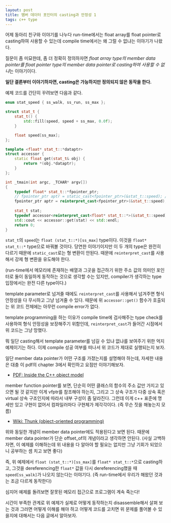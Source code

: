 ```yaml
---
layout: post
title: 멤버 데이터 포인터의 casting과 안정성 1
tags: c++ type
---
```


어제 동아리 친구와 이야기를 나누다 run-time에서는 float array를 float pointer로 casting하여 사용할 수 있는데 compile time에서는 왜 그럴 수 없냐는 이야기가 나왔다.

질문이 좀 미묘한데, 좀 더 정확히 정의하자면 *float array type의 member data pointer를 float pointer type의 member data pointer로 casting하여 사용할 수 없냐*는 이야기이다.

**일단 결론부터 이야기하자면, casting은 가능하지만 정의되지 않은 동작을 한다.**

예제 코드를 간단히 꾸려보면 다음과 같다.

```cpp
enum stat_speed { ss_walk, ss_run, ss_max };

struct stat_t {
    stat_t() {
        std::fill(speed, speed + ss_max, 0.0f);
    }

    float speed[ss_max];
};

template <float* stat_t::*dataptr>
struct accessor {
    static float get(stat_t& obj) {
        return *(obj.*dataptr);
    }
};

int _tmain(int argc, _TCHAR* argv[])
{
    typedef float* stat_t::*fpointer_ptr;
    // fpointer_ptr aptr = static_cast<fpointer_ptr>(&stat_t::speed); // cannot convert
    fpointer_ptr aptr = reinterpret_cast<fpointer_ptr>(&stat_t::speed);
    
    stat_t stat;
    typedef accessor<reinterpret_cast<float* stat_t::*>(&stat_t::speed)> accessor;
    std::cout << accessor::get(stat) << std::endl;
    return 0;
}
```

`stat_t`의 `speed`는 `float (stat_t::*)[ss_max]` type이다. 이것을 `float* stat_t::*` type으로 바꿔볼 것이다. 당연한 이야기이지만 이 두 개의 type은 완전히 다르기 때문에 `static_cast`로는 형 변환이 안된다. 때문에 `reinterpret_cast`를 사용해서 강제 형 변환을 유도해야 한다.

(run-time에서 메모리에 존재하는 배열과 그곳을 접근하기 위한 주소 값의 의미인 포인터로 둘이 동일하게 동작하는 것으로 생각할 수는 있지만, compiler가 생각하는 type 입장에서는 완전 다른 type이다.)

template parameter로 넘겨줄 때에도 `reinterpret_cast`를 사용해서 넘겨주면 형식 안정성을 다 무시하고 그냥 넘겨줄 수 있다. 때문에 위 `accessor::get()` 함수가 호출되는 위 코드 전체에는 아무런 compile error가 없다.

template programming을 하는 이유가 compile time에 검사해주는 type check를 사용하여 형식 안정성을 보장해주기 위함인데, `reinterpret_cast`가 들어간 시점에서 위 코드는 그냥 망했다.

뭐 일단 casting해서 template parameter를 넘길 수 있냐 없냐를 보여주기 위한 억지 예제이기는 하다. 이제 compile 성공 여부를 떠나서 위 코드가 제대로 실행되는지 보자.

일단 member data pointer가 어떤 구조를 가졌는지를 설명해야 하는데, 자세한 내용은 대충 이 pdf의 chapter 3에서 확인하고 요점만 이야기해보자.

* [PDF: Inside the C++ object model](http://www.dsi.fceia.unr.edu.ar/downloads/informatica/info_II/c++../inside.the.c++.object.model.pdf)

member function pointer를 보면, 단순히 어떤 클래스의 함수의 주소 값만 가지고 있으면 될 것 같지만 이게 vfptr를 참조해야 하는지, 그리고 그 상속 구조가 다중 상속 혹은 virtual 상속 구조인지에 따라서 내부 구성이 좀 달라진다. 그런데 이게 c++ 표준에 명세만 있고 구현이 없어서 컴파일러마다 구현체가 제각각이다. (즉 무슨 짓을 해놓는지 모름)

* [Wiki: Thunk (object-oriented programming)](http://en.wikipedia.org/wiki/Thunk#Object-oriented_programming)

위와 동일한 개념이 member data pointer에도 적용된다고 보면 된다. 때문에 member data pointer가 단순 offset_of의 개념이라고 생각하면 안된다. (사실 고백하자면, 이 예제를 이해하는데 위 내용을 다 알아야 할 필요는 없지만 그냥 기회가 되었으니 공부하는 셈 치고 보면 좋다)

즉, 위 예제에서 `float (stat_t::*)[ss_max]`를 `float* stat_t::*`으로 casting하고, 그것을 dereferencing한 `float*` 값을 다시 dereferencing했을 때 `speed[ss_walk]`가 나오지 않는다는 이야기다. (즉 run-time에서 우리가 해왔던 것과는 조금 다르게 동작한다)

심지어 예제를 돌려보면 잘못된 메모리 접근으로 프로그램이 계속 죽는다!

시간이 부족한 관계로 위 예제가 실제로 어떻게 동작하는지 disassemble해서 살펴 보는 것과 그러면 어떻게 이해를 해야 하고 어떻게 코드를 고치면 위 문제를 풀어볼 수 있을지에 대해서는 다음 글에서 알아보자.